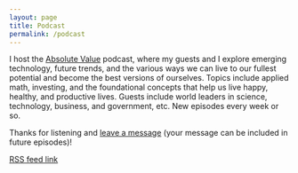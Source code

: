 ```yaml
---
layout: page
title: Podcast
permalink: /podcast
---
```


<head>
<link href='http://www.danielyling.com/feed.xml' rel='alternate' type='application/atom+xml'>
</head>

I host the [Absolute Value](https://anchor.fm/daniel-ling) podcast, where my guests and I explore emerging technology, future trends, and the various ways we can live to our fullest potential and become the best versions of ourselves. Topics include applied math, investing, and the foundational concepts that help us live happy, healthy, and productive lives. Guests include world leaders in science, technology, business, and government, etc. New episodes every week or so.

Thanks for listening and [leave a message](https://anchor.fm/daniel-ling/message) (your message can be included in future episodes)!

[RSS feed link](http://www.danielyling.com/feed.xml)
